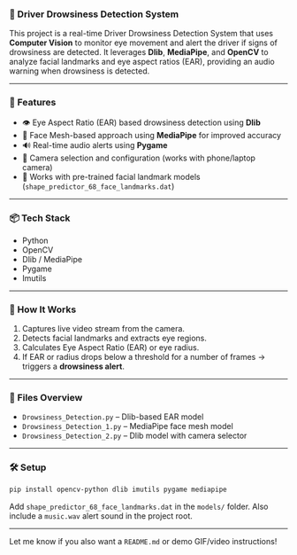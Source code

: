    ### 🚗 Driver Drowsiness Detection System

This project is a real-time Driver Drowsiness Detection System that uses **Computer Vision** to monitor eye movement and alert the driver if signs of drowsiness are detected. It leverages **Dlib**, **MediaPipe**, and **OpenCV** to analyze facial landmarks and eye aspect ratios (EAR), providing an audio warning when drowsiness is detected.

---

### 🔧 Features

* 👁️ Eye Aspect Ratio (EAR) based drowsiness detection using **Dlib**
* 🎯 Face Mesh-based approach using **MediaPipe** for improved accuracy
* 🔊 Real-time audio alerts using **Pygame**
* 📸 Camera selection and configuration (works with phone/laptop camera)
* 🧠 Works with pre-trained facial landmark models (`shape_predictor_68_face_landmarks.dat`)

---

### 📦 Tech Stack

* Python
* OpenCV
* Dlib / MediaPipe
* Pygame
* Imutils

---

### 🎯 How It Works

1. Captures live video stream from the camera.
2. Detects facial landmarks and extracts eye regions.
3. Calculates Eye Aspect Ratio (EAR) or eye radius.
4. If EAR or radius drops below a threshold for a number of frames → triggers a **drowsiness alert**.

---

### 📁 Files Overview

* `Drowsiness_Detection.py` – Dlib-based EAR model
* `Drowsiness_Detection_1.py` – MediaPipe face mesh model
* `Drowsiness_Detection_2.py` – Dlib model with camera selector

---

### 🛠️ Setup

```bash
pip install opencv-python dlib imutils pygame mediapipe
```

Add `shape_predictor_68_face_landmarks.dat` in the `models/` folder. Also include a `music.wav` alert sound in the project root.

---

Let me know if you also want a `README.md` or demo GIF/video instructions!
